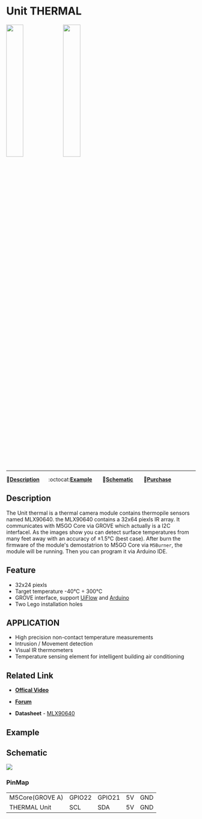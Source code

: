 # Unit THERMAL

<img src="assets/img/product_pics/units/M5GO_Unit_thermal.png" width="30%" height="30%"><img src="assets/img/product_pics/units/unit_thermal_grove_a.png" width="30%" height="30%">

***

:memo:**[Description](#Description)**&nbsp;&nbsp;&nbsp;&nbsp;&nbsp;&nbsp;:octocat:**[Example](#Example)**&nbsp;&nbsp;&nbsp;&nbsp;&nbsp;&nbsp; :electric_plug:**[Schematic](#Schematic)** &nbsp;&nbsp;&nbsp;&nbsp;&nbsp;&nbsp;🛒**[Purchase](https://www.aliexpress.com/store/product/M5Stack-Official-New-Thermal-Camera-MLX90640-with-GROVE-I2C-Compatible-M5GO-FIRE-ESP32-Kit-Mini-Development/3226069_32918177644.html?spm=2114.12010615.8148356.2.4ad0717733LM7H)**

## Description

The Unit thermal is a thermal camera module contains thermopile sensors named MLX90640. the MLX90640 contains a 32x64 piexls IR array. It communicates with M5GO Core via GROVE which actually is a I2C interfacel.
As the images show you can detect surface temperatures from many feet away with an accuracy of ±1.5°C (best case).
After burn the firmware of the module's demostatrion to M5GO Core via `M5Burner`, the module will be running. Then you can program it via Arduino IDE.


## Feature

-  32x24 piexls
-  Target temperature -40°C ÷ 300°C
-  GROVE interface, support [UiFlow](http://flow.m5stack.com) and [Arduino](http://www.arduino.cc)
-  Two Lego installation holes

## APPLICATION

-  High precision non-contact temperature measurements
-  Intrusion / Movement detection
-  Visual IR thermometers
-  Temperature sensing element for intelligent building air conditioning

## Related Link

- **[Offical Video](https://www.youtube.com/channel/UCozgFVglWYQXbvTmGyS739w)**

- **[Forum](http://forum.m5stack.com/)**

-  **Datasheet** - [MLX90640](https://www.melexis.com/-/media/files/documents/datasheets/mlx90640-datasheet-melexis.pdf)

## Example

<!-- ```c++
float tmp = dht12.readTemperature();//temperature
float hum = dht12.readHumidity();//humidity
float pressure = bme.readPressure();//pressure
```

Click [here](https://github.com/m5stack/M5-ProductExampleCodes/tree/master/Unit/THERMAL)for Specific example. -->

## Schematic

<img src="assets/img/product_pics/units/thermal_sch.JPG">

### PinMap

<table>
 <tr><td>M5Core(GROVE A)</td><td>GPIO22</td><td>GPIO21</td><td>5V</td><td>GND</td></tr>
 <tr><td>THERMAL Unit</td><td>SCL</td><td>SDA</td><td>5V</td><td>GND</td></tr>
</table>